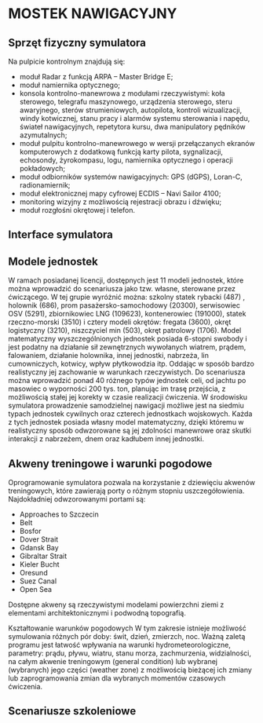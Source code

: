 # MOSTEK NAWIGACYJNY



## Sprzęt fizyczny symulatora
Na pulpicie kontrolnym znajdują się:
*	moduł Radar z funkcją ARPA – Master Bridge E;
*	moduł namiernika optycznego;
*	konsola kontrolno-manewrowa z modułami rzeczywistymi: koła sterowego, telegrafu maszynowego, urządzenia sterowego, steru awaryjnego, sterów strumieniowych, autopilota, kontroli wizualizacji, windy kotwicznej, stanu pracy i alarmów systemu sterowania i napędu, świateł nawigacyjnych, repetytora kursu, dwa manipulatory pędników azymutalnych;
*	moduł pulpitu kontrolno-manewrowego w wersji przełączanych ekranów komputerowych z dodatkową funkcją karty pilota, sygnalizacji, echosondy, żyrokompasu, logu, namiernika optycznego i operacji pokładowych;
*	moduł odbiorników systemów nawigacyjnych: GPS (dGPS), Loran-C, radionamiernik;
*	moduł elektronicznej mapy cyfrowej ECDIS – Navi Sailor 4100;
*	monitoring wizyjny z możliwością rejestracji obrazu i dźwięku;
*	moduł rozgłośni okrętowej i telefon.

## Interface symulatora

## Modele jednostek

W ramach posiadanej licencji, dostępnych jest 11 modeli jednostek, które można wprowadzić do scenariusza jako tzw. własne, sterowane przez ćwiczącego. W tej grupie wyróżnić można: szkolny statek rybacki (487) , holownik (686), prom pasażersko-samochodowy (20300), serwisowiec OSV (5291), zbiornikowiec LNG (109623), kontenerowiec (191000), statek rzeczno-morski (3510) i cztery modeli okrętów: fregata (3600), okręt logistyczny (3210), niszczyciel min (503), okręt patrolowy (1706). 
Model matematyczny wyszczególnionych jednostek posiada 6-stopni swobody i jest podatny na działanie sił zewnętrznych wywołanych wiatrem, prądem, falowaniem, działanie holownika, innej jednostki, nabrzeża, lin cumowniczych, kotwicy, wpływ płytkowodzia itp. Oddając w sposób bardzo realistyczny jej zachowanie w warunkach rzeczywistych. Do scenariusza można wprowadzić ponad 40 różnego typów jednostek celi, od jachtu po masowiec o wyporności 200 tys. ton, planując im trasę przejścia, z możliwością stałej jej korekty w czasie realizacji ćwiczenia. W środowisku symulatora prowadzenie samodzielnej nawigacji możliwe jest na siedmiu typach jednostek cywilnych oraz czterech jednostkach wojskowych. Każda z tych jednostek posiada własny model matematyczny, dzięki któremu w realistyczny sposób odwzorowane są jej zdolności manewrowe oraz skutki interakcji z nabrzeżem, dnem oraz kadłubem innej jednostki. 


## Akweny treningowe i warunki pogodowe

Oprogramowanie symulatora pozwala na korzystanie z dziewięciu akwenów treningowych, które zawierają porty o różnym stopniu uszczegółowienia. Najdokładniej odwzorowanymi portami są: 
* Approaches to Szczecin 
* Belt 
* Bosfor 
* Dover Strait 
* Gdansk Bay 
* Gibraltar Strait 
* Kieler Bucht 
* Oresund 
* Suez Canal 
* Open Sea 

Dostępne akweny są rzeczywistymi modelami powierzchni ziemi z elementami architektonicznymi i podwodną topografią.

Kształtowanie warunków pogodowych W tym zakresie istnieje możliwość symulowania różnych pór doby: świt, dzień, zmierzch, noc. Ważną zaletą programu jest łatwość wpływania na warunki hydrometeorologiczne, parametry: prądu, pływu, wiatru, stanu morza, zachmurzenia, widzialności, na całym akwenie treningowym (general condition) lub wybranej (wybranych) jego części (weather zone) z możliwością bieżącej ich zmiany lub zaprogramowania zmian dla wybranych momentów czasowych ćwiczenia.


## Scenariusze szkoleniowe
